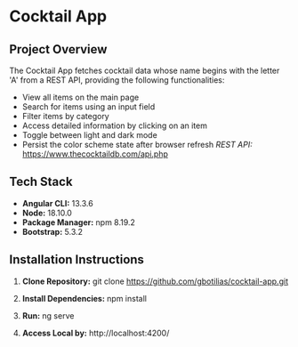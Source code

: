 # Cocktail App

## Project Overview

The Cocktail App fetches cocktail data whose name begins with the letter 'A' from a REST API, providing the following functionalities:

- View all items on the main page
- Search for items using an input field
- Filter items by category
- Access detailed information by clicking on an item
- Toggle between light and dark mode
- Persist the color scheme state after browser refresh
  *REST API:* https://www.thecocktaildb.com/api.php

## Tech Stack

- **Angular CLI:** 13.3.6
- **Node:** 18.10.0
- **Package Manager:** npm 8.19.2
- **Bootstrap:** 5.3.2

## Installation Instructions

1. **Clone Repository:** git clone https://github.com/gbotilias/cocktail-app.git

2. **Install Dependencies:**
   npm install

3. **Run:**
   ng serve

4. **Access Local by:**
   http://localhost:4200/

